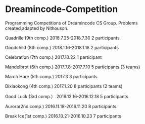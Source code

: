 # Dreamincode-Competition
Programming Competitions of Dreamincode CS Group. Problems created,adapted by Nithouson.

Quadrille (9th comp.)     2018.7.25-2018.7.30    2 participants

Goodchild (8th comp.)     2018.1.16-2018.1.18    2 participants

Celebration (7th comp.)   2017.10.22             1 participant

Mandelbrot (6th comp.)    2017.7.8-2017.7.10     5 participants (3 teams)

March Hare (5th comp.)    2017.3                 3 participants

Dixiaokong (4th comp.)    2017.1.20              8 participants (2 teams)

Good Luck (3rd comp.）    2016.12.16-2016.12.18  5 participants

Aurora(2nd comp.)         2016.11.18-2016.11.20  8 participants

Break Ice(1st comp.)      2016.10.21-2016.10.23  7 participants
